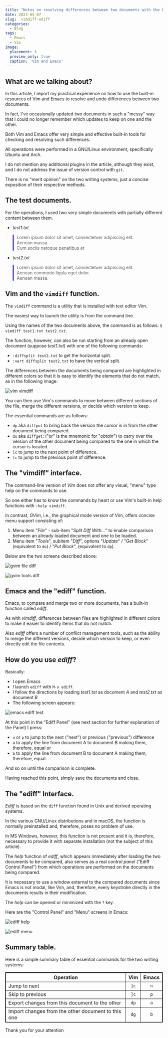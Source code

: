 ```yaml
---
title: "Notes on resolving differences between two documents with the built-in resources of Vim and Emacs"
date: 2023-05-07
slug:  vimdiff-ediff
categories:
  - Blog
tags:
  - Emacs
  - Vim
image:
  placement: 3
  preview_only: true 
  caption: 'Vim and Emacs'
---
```






## What are we talking about?

In this article, I report my practical experience on how to use the built-in resources of Vim and Emacs to resolve and undo differences between two documents.

In fact, I've occasionally  updated two documents in such a "messy" way that I could no longer remember which updates to keep on one and the other.

Both Vim and Emacs offer very simple and effective built-in tools for checking and resolving such differences.

All operations were performed in a GNU/Linux environment, specifically Ubuntu and Arch.

I do not mention any additional plugins in the article, although they exist, and I do not address the issue of version control with `git`.

There is no "merit opinion" on the two writing systems, just a concise exposition of their respective methods.

## The test documents. ##

For the operations, I used two very simple documents with partially different content between them.


- *test1.txt*

> Lorem ipsum dolor sit amet, consectetuer adipiscing elit.
>  <br>
> Aenean massa.
>  <br>
> Cum sociis natoque penatibus et

- *test2.txt*

> Lorem ipsum dolor sit amet, consectetuer adipiscing elit.
>  <br>
> Aenean commodo ligula eget dolor.
>  <br>
> Aenean massa.

## Vim and the `vimdiff` function.

The `vimdiff` command is a utility that is installed with text editor *Vim*.

The easiest way to launch the utility is from the command line.

Using the names of the two documents above, the command is as follows: `$ vimdiff test1.txt test2.txt`.

The function, however, can also be run starting from an already open document (suppose *test1.txt*) with one of the following commands:

- `:diffsplit test2.txt` to get the horizontal split.
- `:vert diffsplit test2.txt` to have the vertical split.

The differences between the documents being compared are highlighted in different colors so that it is easy to identify the elements that do not match, as in the following image:

![vim vimdiff](vim_vimdiff-frame.png)

You can then use Vim's commands to move between different sections of the file, merge the different versions, or decide which version to keep.

The essential commands are as follows:

- `dp` aka `diffput` to bring back the version the cursor is in from the other document being compared.
- `do` aka `diffget`: ("or" is the mnemonic for "*obtain*") to carry over the version of the other document being compared to the one in which the cursor is located.
- `]c` to jump to the next point of difference.
- `[c` to jump to the previous point of difference.


## The "vimdiff" interface.

The command-line version of *Vim* does not offer any visual, "menu" type help on the commands to use.

So one either has to know the commands by heart or use Vim's built-in help functions with `:help vimdiff`.

In contrast, *GVim*, i.e., the graphical mode version of Vim, offers concise menu support consisting of:

1. Menu item "*File*" - sub-item "*Split Diff With...*" to enable comparison between an already loaded document and one to be loaded.
2. Menu item "*Tools*", subitem "*Diff*", options "*Update*" / "*Get Block*" (equivalent to `do`) / "*Put Block*", (equivalent to `dp`).

Below are the two screens described above:

![gvim file diff](gvim_file_diff-frame.png)

![gvim tools diff](gvim_tools_diff-frame.png)

## Emacs and the "ediff" function.

Emacs, to compare and merge two or more documents, has a built-in function called *ediff*.

As with *vimdiff*, differences between files are highlighted in different colors to make it easier to identify items that do not match.

Also *ediff* offers a number of conflict management tools, such as the ability to merge the different versions, decide which version to keep, or even directly edit the file contents.

## How do you use *ediff*? 

Basically:

- I open Emacs
- I launch `ediff` with `M-x ediff`.
- I follow the directions by loading *test1.txt* as document *A* and *test2.txt* as document *B*
- The following screen appears:

![emacs ediff test](emacs_ediff_test-frame.png)

At this point in the "Ediff Panel" (see next section for further explanation of the Panel) I press:
- `n` or `p` to jump to the next ("next") or previous ("previous") difference
- `a` to apply the line from document A to document B making them, therefore, equal or
- `b` to apply the line from document B to document A making them, therefore, equal.

And so on until the comparison is complete.

Having reached this point, simply save the documents and close.


## The "ediff" Interface.

*Ediff* is based on the `diff` function found in Unix and derived operating systems.

In the various GNU/Linux distributions and in macOS, the function is normally preinstalled and, therefore, poses no problem of use.

In MS Windows, however, this function is not present and it is, therefore, necessary to provide it with separate installation (not the subject of this article).

The *help* function of *ediff*, which appears immediately after loading the two documents to be compared, also serves as a real *control panel* ("Ediff Control Panel") from which operations are performed on the documents being compared.

It is necessary to use a window external to the compared documents since Emacs is not modal, like Vim, and, therefore, every keystroke directly in the documents results in their modification.

The *help* can be opened or minimized with the `?` key.

Here are the "Control Panel" and "Menu" screens in Emacs:

![ediff help](ediff-help-frame.png)

![ediff menu](ediff-menu-frame.png)

## Summary table.

Here is a simple summary table of essential commands for the two writing systems:

<style>
table {
    border-collapse: collapse;
}
table, th, td {
   border: 1px solid black;
}
blockquote {
    border-left: solid blue;
    padding-left: 10px;
}
</style>

| Operation | Vim | Emacs |
| ------------- | :-------------: | :-------: |
| Jump to next | `]c` | `n` |
| Skip to previous | `]c` | `p` |
| Export changes from this document to the other | `dp` | `a`|
| Import changes from the other document to this one | `dg` | `b` | 


Thank you for your attention
